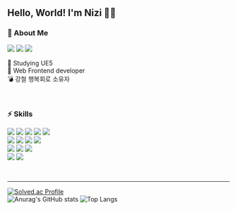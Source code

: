 ## Hello, World! I'm Nizi 🐰🔪

### 🤔 About Me
<a href="https://velog.io/@nizi123" target="_blank"><img src="https://img.shields.io/badge/Velog-20C997?style=flat-square&logo=velog&logoColor=white"/></a>
<a href="#" target="_blank"><img src="https://img.shields.io/badge/hee981226@naver.com-03C75A?style=flat-square&logo=naver&logoColor=white"/></a>
<a href="#" target="_blank"><img src="https://img.shields.io/badge/hee981226@gmail.com-EA4335?style=flat-square&logo=gmail&logoColor=white"/></a>

🌱 Studying UE5</br>
🌼 Web Frontend developer</br>
💣 강철 행복회로 소유자

<br/>

### ⚡ Skills
<a href="#" target="_blank"><img src="https://img.shields.io/badge/git-F05032?style=flat-square&logo=git&logoColor=white"/></a>
<a href="#" target="_blank"><img src="https://img.shields.io/badge/GitHub-181717?style=flat-square&logo=github&logoColor=white"/></a>
<a href="#" target="_blank"><img src="https://img.shields.io/badge/Confluence-172B4D?style=flat-square&logo=confluence&logoColor=white"/></a>
<a href="#" target="_blank"><img src="https://img.shields.io/badge/Jira-0052CC?style=flat-square&logo=jira&logoColor=white"/></a>
<a href="#" target="_blank"><img src="https://img.shields.io/badge/Figma-F24E1E?style=flat-square&logo=figma&logoColor=white"/></a>
<br/>
<a href="#" target="_blank"><img src="https://img.shields.io/badge/HTML5-E34F26?style=flat-square&logo=html5&logoColor=white"/></a>
<a href="#" target="_blank"><img src="https://img.shields.io/badge/CSS-1572B6?style=flat-square&logo=css3&logoColor=white"/></a>
<a href="#" target="_blank"><img src="https://img.shields.io/badge/Javascript-F7DF1E?style=flat-square&logo=javascript&logoColor=white"/></a>
<a href="#" target="_blank"><img src="https://img.shields.io/badge/Typescript-3178C6?style=flat-square&logo=typescript&logoColor=white"/></a>
<br/>
<a href="#" target="_blank"><img src="https://img.shields.io/badge/React.js-61DAFB?style=flat-square&logo=react&logoColor=white"/></a>
<a href="#" target="_blank"><img src="https://img.shields.io/badge/Redux-764ABC?style=flat-square&logo=redux&logoColor=white"/></a>
<a href="#" target="_blank"><img src="https://img.shields.io/badge/Styled components-DB7093?style=flat-square&logo=styledcomponents&logoColor=white"/></a>
<br/>
<a href="#" target="_blank"><img src="https://img.shields.io/badge/Unreal Engine-0E1128style=flat-square&logo=unrealengine&logoColor=white"/></a>
<a href="#" target="_blank"><img src="https://img.shields.io/badge/C++-00599Cstyle=flat-square&logo=cplusplus&logoColor=white"/></a>

<br/>
<hr/>

[![Solved.ac Profile](http://mazassumnida.wtf/api/v2/generate_badge?boj=iji_shin)](https://solved.ac/iji_shin/)
<br/>
![Anurag's GitHub stats](https://github-readme-stats.vercel.app/api?username=nizi123&show_icons=true&theme=material-palenight)
![Top Langs](https://github-readme-stats.vercel.app/api/top-langs/?username=nizi123&layout=compact&theme=material-palenight)





<!--
**nizi123/nizi123** is a ✨ _special_ ✨ repository because its `README.md` (this file) appears on your GitHub profile.

Here are some ideas to get you started:

- 🔭 I’m currently working on ...
- 🌱 I’m currently learning ...
- 👯 I’m looking to collaborate on ...
- 🤔 I’m looking for help with ...
- 💬 Ask me about ...
- 📫 How to reach me: ...
- 😄 Pronouns: ...
- ⚡ Fun fact: ...
-->
